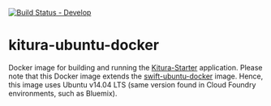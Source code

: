 [![Build Status - Develop](https://travis-ci.org/IBM-Swift/kitura-ubuntu-docker.svg?branch=develop)](https://travis-ci.org/IBM-Swift/kitura-ubuntu-docker)


# kitura-ubuntu-docker
Docker image for building and running the [Kitura-Starter](https://github.com/IBM-Bluemix/Kitura-Starter) application. Please note that this Docker image extends the [swift-ubuntu-docker](https://github.com/IBM-Swift/swift-ubuntu-docker) image. Hence, this image uses Ubuntu v14.04 LTS (same version found in Cloud Foundry environments, such as Bluemix).
